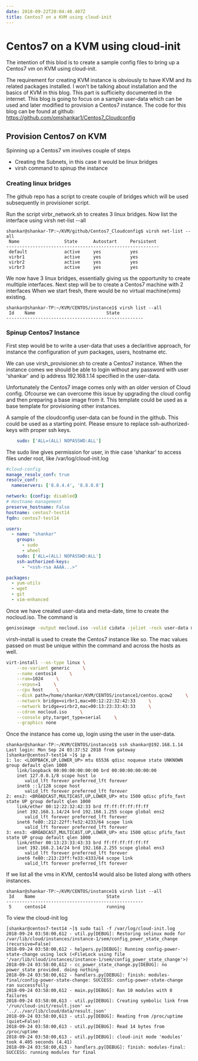 ```yaml
---
date: 2018-09-22T20:04:40.407Z
title: Centos7 on a KVM using cloud-init
---
```


# Centos7 on a KVM using cloud-init


The intention of this blod is to create a sample config files to bring up a Centos7 vm on KVM using cloud-init. 

The requirement for creating KVM instance is obviously to have KVM and its related packages installed. I won't be talking about installation and the basics of KVM in this blog. This part is sufficielty documented in the internet. 
This blog is going to focus on a sample user-data which can be used and later modified to
provision a Centos7 instance.
The code for this blog can be found at github: https://github.com/omshankar1/Centos7_Cloudconfig

## Provision Centos7 on KVM

Spinning up a Centos7 vm involves couple of steps
- Creating the Subnets, in this case it would be linux bridges
- virsh command to spinup the instance

### Creating linux bridges
The github repo has a script to create couple of bridges which will be used subsequently in provisioner script. 

Run the script virbr_network.sh to creates 3 linux bridges. 
Now list the interface using virsh net-list --all

```console
shankar@shankar-TP:~/KVM/github/Centos7_Cloudconfig$ virsh net-list --all
 Name                 State      Autostart     Persistent
----------------------------------------------------------
 default              active     yes           yes
 virbr1               active     yes           yes
 virbr2               active     yes           yes
 virbr3               active     yes           yes
```

We now have 3 linux bridges, essentially giving us the opportunity to create mulltiple interfaces. Next step will be to create a Centos7 machine with 2 interfaces
When we start fresh, there would be no virtual machine(vms) existing.

```console
shankar@shankar-TP:~/KVM/CENTOS/instance1$ virsh list --all
 Id    Name                           State
----------------------------------------------------
```

### Spinup Centos7 Instance

First step would be to write a user-data that uses a declaritive approach, for instance the configuration of yum packages, users, hostname etc.

We can use virsh_provisioner.sh to create a Centos7 instance. When the instance comes we should be able to login without any password with user 'shankar' and ip address 192.168.1.14 specified in the user-data.

Unfortunately the Centos7 image comes only with an older version of Cloud config. 
Ofcourse we can overcome this issue by upgrading the cloud config and then preparing a base image from it. This template could be used as a base template for provisioning other instances.

A sample of the cloudconfig user-data can be found in the github. This could be used as a starting point. Please ensure to replace ssh-authorized-keys with proper ssh keys.

```yaml
    sudo: ['ALL=(ALL) NOPASSWD:ALL']
```
The sudo line gives permission for user, in thie case 'shankar' to access files under root, like /var/log/cloud-init.log

```yaml
#cloud-config
manage_resolv_conf: true
resolv_conf:
  nameservers: ['8.8.4.4', '8.8.8.8']

network: {config: disabled}
# Hostname management
preserve_hostname: False
hostname: centos7-test14
fqdn: centos7-test14

users:
  - name: "shankar"
    groups:
      - sudo
      - wheel
    sudo: ['ALL=(ALL) NOPASSWD:ALL']
    ssh-authorized-keys:
      - "<ssh-rsa AAAA...>"

packages:
  - yum-utils
  - wget
  - git
  - vim-enhanced
```

Once we have created user-data and meta-date, time to create the nocloud.iso.
The command is
```bash
genisoimage -output nocloud.iso -volid cidata -joliet -rock user-data meta-data
```

virsh-install is used to create the Centos7 instance like so. The mac values passed on must be unique within the command and across the hosts as well.

```bash
virt-install --os-type linux \
    --os-variant generic     \
    --name centos14     \
    --ram=1024     \
    --vcpus=1     \
    --cpu host     \
    --disk path=/home/shankar/KVM/CENTOS/instance1/centos.qcow2     \
    --network bridge=virbr1,mac=00:12:22:32:42:33     \
    --network bridge=virbr2,mac=00:13:23:33:43:33     \
    --cdrom nocloud.iso     \
    --console pty,target_type=serial     \
    --graphics none
```


Once the instance has come up, login using the user in the user-data.

```console
shankar@shankar-TP:~/KVM/CENTOS/instance1$ ssh shankar@192.168.1.14
Last login: Mon Sep 24 03:37:52 2018 from gateway
[shankar@centos7-test14 ~]$ ip a
1: lo: <LOOPBACK,UP,LOWER_UP> mtu 65536 qdisc noqueue state UNKNOWN group default qlen 1000
    link/loopback 00:00:00:00:00:00 brd 00:00:00:00:00:00
    inet 127.0.0.1/8 scope host lo
       valid_lft forever preferred_lft forever
    inet6 ::1/128 scope host
       valid_lft forever preferred_lft forever
2: ens2: <BROADCAST,MULTICAST,UP,LOWER_UP> mtu 1500 qdisc pfifo_fast state UP group default qlen 1000
    link/ether 00:12:22:32:42:33 brd ff:ff:ff:ff:ff:ff
    inet 192.168.1.14/24 brd 192.168.1.255 scope global ens2
       valid_lft forever preferred_lft forever
    inet6 fe80::212:22ff:fe32:4233/64 scope link
       valid_lft forever preferred_lft forever
3: ens3: <BROADCAST,MULTICAST,UP,LOWER_UP> mtu 1500 qdisc pfifo_fast state UP group default qlen 1000
    link/ether 00:13:23:33:43:33 brd ff:ff:ff:ff:ff:ff
    inet 192.168.2.14/24 brd 192.168.2.255 scope global ens3
       valid_lft forever preferred_lft forever
    inet6 fe80::213:23ff:fe33:4333/64 scope link
       valid_lft forever preferred_lft forever
```

If we list all the vms in KVM, centos14 would also be listed along with others instances.

```console
shankar@shankar-TP:~/KVM/CENTOS/instance1$ virsh list --all
 Id    Name                           State
----------------------------------------------------
 5     centos14                       running
```

To view the cloud-init log

```console
[shankar@centos7-test14 ~]$ sudo tail -f /var/log/cloud-init.log
2018-09-24 03:58:00,612 - util.py[DEBUG]: Restoring selinux mode for /var/lib/cloud/instances/instance-1/sem/config_power_state_change (recursive=False)
2018-09-24 03:58:00,612 - helpers.py[DEBUG]: Running config-power-state-change using lock (<FileLock using file '/var/lib/cloud/instances/instance-1/sem/config_power_state_change'>)
2018-09-24 03:58:00,612 - cc_power_state_change.py[DEBUG]: no power_state provided. doing nothing
2018-09-24 03:58:00,612 - handlers.py[DEBUG]: finish: modules-final/config-power-state-change: SUCCESS: config-power-state-change ran successfully
2018-09-24 03:58:00,612 - main.py[DEBUG]: Ran 10 modules with 0 failures
2018-09-24 03:58:00,613 - util.py[DEBUG]: Creating symbolic link from '/run/cloud-init/result.json' => '../../var/lib/cloud/data/result.json'
2018-09-24 03:58:00,613 - util.py[DEBUG]: Reading from /proc/uptime (quiet=False)
2018-09-24 03:58:00,613 - util.py[DEBUG]: Read 14 bytes from /proc/uptime
2018-09-24 03:58:00,613 - util.py[DEBUG]: cloud-init mode 'modules' took 4.405 seconds (4.41)
2018-09-24 03:58:00,613 - handlers.py[DEBUG]: finish: modules-final: SUCCESS: running modules for final
```
